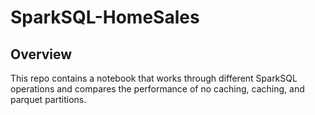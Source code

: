 # SparkSQL-HomeSales

## Overview

This repo contains a notebook that works through different SparkSQL operations and compares the performance of no caching, caching, and parquet partitions.